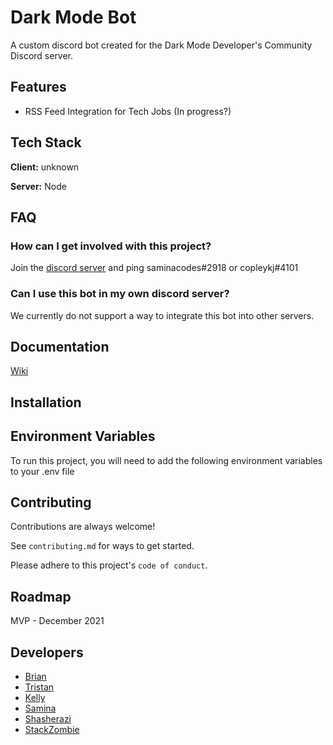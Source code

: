 
# Dark Mode Bot

A custom discord bot created for the Dark Mode Developer's
Community Discord server.

## Features

- RSS Feed Integration for Tech Jobs (In progress?)

## Tech Stack

**Client:** unknown

**Server:** Node

## FAQ

### How can I get involved with this project?

Join the [discord server](https://discord.gg/UVBjy5SB45) and ping saminacodes#2918 or copleykj#4101

### Can I use this bot in my own discord server?

We currently do not support a way to integrate this bot into other servers.
  
## Documentation

[Wiki](https://github.com/saminacodes/Dark-Mode-Bot/wiki)

## Installation

## Environment Variables

To run this project, you will need to add the following environment variables to your .env file

## Contributing

Contributions are always welcome!

See `contributing.md` for ways to get started.

Please adhere to this project's `code of conduct`.

## Roadmap

MVP - December 2021
  
## Developers

- [Brian](https://www.github.com/BrianSpencerDev)
- [Tristan](https://www.github.com/thePlebDev)
- [Kelly](https://www.github.com/copleykj)
- [Samina](https://www.github.com/saminacodes)
- [Shasherazi](https://github.com/shasherazi)
- [StackZombie](https://github.com/StackZombie)
